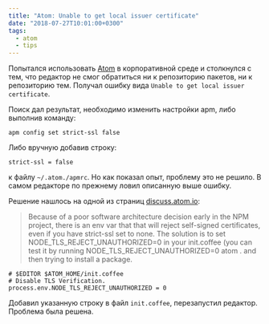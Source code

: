 ```yaml
---
title: "Atom: Unable to get local issuer certificate"
date: "2018-07-27T10:01:00+0300"
tags:
  - atom
  - tips
---
```

Попытался использовать [Atom](https://atom.io/) в корпоративной среде и столкнулся с тем, что редактор не смог обратиться ни к репозиторию пакетов, ни к репозиторию тем. Получал ошибку вида `Unable to get local issuer certificate`.

Поиск дал результат, необходимо изменить настройки apm, либо выполнив команду:

    apm config set strict-ssl false

Либо вручную добавив строку:

    strict-ssl = false

к файлу `~/.atom./apmrc`. Но как показал опыт, проблему это не решило. В самом редакторе по прежнему ловил описанную выше ошибку.

Решение нашлось на одной из страниц [discuss.atom.io](https://discuss.atom.io/t/unable-to-get-local-issuer-certificate/38660/7):

> Because of a poor software architecture decision early in the NPM project, there is an env var that that will reject self-signed certificates, even if you have strict-ssl set to none. The solution is to set NODE_TLS_REJECT_UNAUTHORIZED=0 in your init.coffee (you can test it by running NODE_TLS_REJECT_UNAUTHORIZED=0 atom . and then trying to install a package.

    # $EDITOR $ATOM_HOME/init.coffee
    # Disable TLS Verification.
    process.env.NODE_TLS_REJECT_UNAUTHORIZED = 0

Добавил указанную строку в файл `init.coffee`, перезапустил редактор. Проблема была решена.
